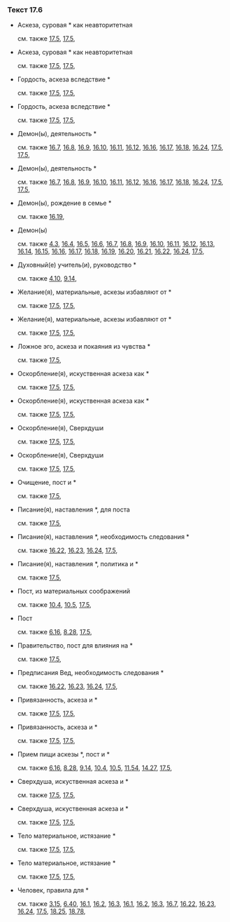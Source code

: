 ### Текст 17.6
	
- Аскеза, суровая * как неавторитетная

	см. также  [17.5](../17/1705.md),  [17.5](../17/1705.md), 
	
- Аскеза, суровая * как неавторитетная

	см. также  [17.5](../17/1705.md),  [17.5](../17/1705.md), 
	
- Гордость, аскеза вследствие *

	см. также  [17.5](../17/1705.md),  [17.5](../17/1705.md), 
	
- Гордость, аскеза вследствие *

	см. также  [17.5](../17/1705.md),  [17.5](../17/1705.md), 
	
- Демон(ы), деятельность *

	см. также  [16.7](../16/1607.md),  [16.8](../16/1608.md),  [16.9](../16/1609.md),  [16.10](../16/1610.md),  [16.11](../16/1611.md),  [16.12](../16/1612.md),  [16.16](../16/1616.md),  [16.17](../16/1617.md),  [16.18](../16/1618.md),  [16.24](../16/1624.md),  [17.5](../17/1705.md),  [17.5](../17/1705.md), 
	
- Демон(ы), деятельность *

	см. также  [16.7](../16/1607.md),  [16.8](../16/1608.md),  [16.9](../16/1609.md),  [16.10](../16/1610.md),  [16.11](../16/1611.md),  [16.12](../16/1612.md),  [16.16](../16/1616.md),  [16.17](../16/1617.md),  [16.18](../16/1618.md),  [16.24](../16/1624.md),  [17.5](../17/1705.md),  [17.5](../17/1705.md), 
	
- Демон(ы), рождение в семье *

	см. также  [16.19](../16/1619.md), 
	
- Демон(ы)

	см. также  [4.3](../04/0403.md),  [16.4](../16/1604.md),  [16.5](../16/1605.md),  [16.6](../16/1606.md),  [16.7](../16/1607.md),  [16.8](../16/1608.md),  [16.9](../16/1609.md),  [16.10](../16/1610.md),  [16.11](../16/1611.md),  [16.12](../16/1612.md),  [16.13](../16/1613.md),  [16.14](../16/1614.md),  [16.15](../16/1615.md),  [16.16](../16/1616.md),  [16.17](../16/1617.md),  [16.18](../16/1618.md),  [16.19](../16/1619.md),  [16.20](../16/1620.md),  [16.21](../16/1621.md),  [16.22](../16/1622.md),  [16.24](../16/1624.md),  [17.5](../17/1705.md), 
	
- Духовный(е) учитель(и), руководство *

	см. также  [4.10](../04/0410.md),  [9.14](../09/0914.md), 
	
- Желание(я), материальные, аскезы избавляют от *

	см. также  [17.5](../17/1705.md),  [17.5](../17/1705.md), 
	
- Желание(я), материальные, аскезы избавляют от *

	см. также  [17.5](../17/1705.md),  [17.5](../17/1705.md), 
	
- Ложное эго, аскеза и покаяния из чувства *

	см. также  [17.5](../17/1705.md), 
	
- Оскорбление(я), искуственная аскеза как *

	см. также  [17.5](../17/1705.md),  [17.5](../17/1705.md), 
	
- Оскорбление(я), искуственная аскеза как *

	см. также  [17.5](../17/1705.md),  [17.5](../17/1705.md), 
	
- Оскорбление(я), Сверхдуши

	см. также  [17.5](../17/1705.md),  [17.5](../17/1705.md), 
	
- Оскорбление(я), Сверхдуши

	см. также  [17.5](../17/1705.md),  [17.5](../17/1705.md), 
	
- Очищение, пост и *

	см. также  [17.5](../17/1705.md), 
	
- Писание(я), наставления *, для поста

	см. также  [17.5](../17/1705.md), 
	
- Писание(я), наставления *, необходимость следования *

	см. также  [16.22](../16/1622.md),  [16.23](../16/1623.md),  [16.24](../16/1624.md),  [17.5](../17/1705.md), 
	
- Писание(я), наставления *, политика и *

	см. также  [17.5](../17/1705.md), 
	
- Пост, из материальных соображений

	см. также  [10.4](../10/1004.md),  [10.5](../10/1005.md),  [17.5](../17/1705.md), 
	
- Пост

	см. также  [6.16](../06/0616.md),  [8.28](../08/0828.md),  [17.5](../17/1705.md), 
	
- Правительство, пост для влияния на *

	см. также  [17.5](../17/1705.md), 
	
- Предписания Вед, необходимость следования *

	см. также  [16.22](../16/1622.md),  [16.23](../16/1623.md),  [16.24](../16/1624.md),  [17.5](../17/1705.md), 
	
- Привязанность, аскеза и *

	см. также  [17.5](../17/1705.md),  [17.5](../17/1705.md), 
	
- Привязанность, аскеза и *

	см. также  [17.5](../17/1705.md),  [17.5](../17/1705.md), 
	
- Прием пищи аскезы *, пост и *

	см. также  [6.16](../06/0616.md),  [8.28](../08/0828.md),  [9.14](../09/0914.md),  [10.4](../10/1004.md),  [10.5](../10/1005.md),  [11.54](../11/1154.md),  [14.27](../14/1427.md),  [17.5](../17/1705.md), 
	
- Сверхдуша, искуственная аскеза и *

	см. также  [17.5](../17/1705.md),  [17.5](../17/1705.md), 
	
- Сверхдуша, искуственная аскеза и *

	см. также  [17.5](../17/1705.md),  [17.5](../17/1705.md), 
	
- Тело материальное, истязание *

	см. также  [17.5](../17/1705.md),  [17.5](../17/1705.md), 
	
- Тело материальное, истязание *

	см. также  [17.5](../17/1705.md),  [17.5](../17/1705.md), 
	
- Человек, правила для *

	см. также  [3.15](../03/0315.md),  [6.40](../06/0640.md),  [16.1](../16/1601.md),  [16.2](../16/1602.md),  [16.3](../16/1603.md),  [16.1](../16/1601.md),  [16.2](../16/1602.md),  [16.3](../16/1603.md),  [16.7](../16/1607.md),  [16.22](../16/1622.md),  [16.23](../16/1623.md),  [16.24](../16/1624.md),  [17.5](../17/1705.md),  [18.25](../18/1825.md),  [18.78](../18/1878.md), 
